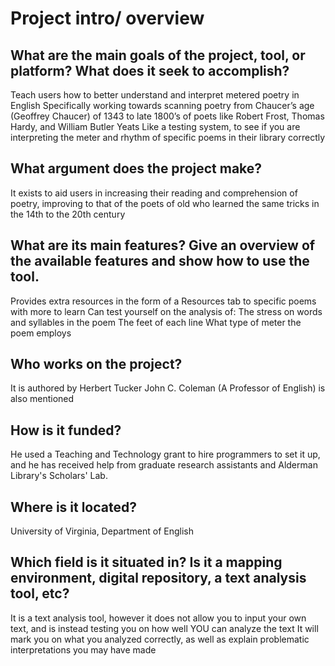 # Project intro/ overview
## What are the main goals of the project, tool, or platform? What does it seek to accomplish?
Teach users how to better understand and interpret metered poetry in English
Specifically working towards scanning poetry from Chaucer’s age (Geoffrey Chaucer) of 1343 to late 1800’s of poets like Robert Frost, Thomas Hardy, and William Butler Yeats
Like a testing system, to see if you are interpreting the meter and rhythm of specific poems in their library correctly
## What argument does the project make?
It exists to aid users in increasing their reading and comprehension of poetry, improving to that of the poets of old who learned the same tricks in the 14th to the 20th century
## What are its main features?  Give an overview of the available features and show how to use the tool.
Provides extra resources in the form of a Resources tab to specific poems with more to learn
Can test yourself on the analysis of:
The stress on words and syllables in the poem
The feet of each line
What type of meter the poem employs
## Who works on the project?
It is authored by Herbert Tucker
John C. Coleman (A Professor of English) is also mentioned
## How is it funded?
He used a Teaching and Technology grant to hire programmers to set it up, and he has received help from graduate research assistants and Alderman Library's Scholars' Lab.
## Where is it located?
University of Virginia, Department of English
## Which field is it situated in?  Is it a mapping environment, digital repository, a text analysis tool, etc?
It is a text analysis tool, however it does not allow you to input your own text, and is instead testing you on how well YOU can analyze the text
It will mark you on what you analyzed correctly, as well as explain problematic interpretations you may have made

